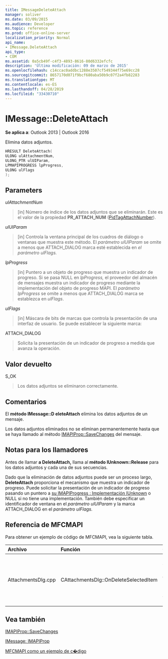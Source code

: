 ```yaml
---
title: IMessageDeleteAttach
manager: soliver
ms.date: 03/09/2015
ms.audience: Developer
ms.topic: reference
ms.prod: office-online-server
localization_priority: Normal
api_name:
- IMessage.DeleteAttach
api_type:
- COM
ms.assetid: 0a5cb49f-c4f3-4893-8616-80d6332efcfc
description: 'Última modificación: 09 de marzo de 2015'
ms.openlocfilehash: c14ccac0addbc1288e3507cf549344f75e69cc28
ms.sourcegitcommit: 8657170d071f9bcf680aba50b9c07f2a4fb82283
ms.translationtype: MT
ms.contentlocale: es-ES
ms.lasthandoff: 04/28/2019
ms.locfileid: "33430710"
---
```

# <a name="imessagedeleteattach"></a>IMessage::DeleteAttach

  
  
**Se aplica a**: Outlook 2013 | Outlook 2016 
  
Elimina datos adjuntos.
  
```cpp
HRESULT DeleteAttach(
ULONG ulAttachmentNum,
ULONG_PTR ulUIParam,
LPMAPIPROGRESS lpProgress,
ULONG ulFlags
);
```

## <a name="parameters"></a>Parameters

 _ulAttachmentNum_
  
> [in] Número de índice de los datos adjuntos que se eliminarán. Este es el valor de la propiedad **PR_ATTACH_NUM** ([PidTagAttachNumber](pidtagattachnumber-canonical-property.md)).
    
 _ulUIParam_
  
> [in] Controla la ventana principal de los cuadros de diálogo o ventanas que muestra este método. El _parámetro ulUIParam_ se omite a menos que ATTACH_DIALOG marca esté establecida en _el parámetro ulFlags._ 
    
 _lpProgress_
  
> [in] Puntero a un objeto de progreso que muestra un indicador de progreso. Si se pasa NULL en  _lpProgress,_ el proveedor del almacén de mensajes muestra un indicador de progreso mediante la implementación del objeto de progreso MAPI. El  _parámetro lpProgress_ se omite a menos que ATTACH_DIALOG marca se establezca en  _ulFlags_.
    
 _ulFlags_
  
> [in] Máscara de bits de marcas que controla la presentación de una interfaz de usuario. Se puede establecer la siguiente marca:
    
ATTACH_DIALOG 
  
> Solicita la presentación de un indicador de progreso a medida que avanza la operación.
    
## <a name="return-value"></a>Valor devuelto

S_OK 
  
> Los datos adjuntos se eliminaron correctamente.
    
## <a name="remarks"></a>Comentarios

El **método IMessage::D eleteAttach** elimina los datos adjuntos de un mensaje. 
  
Los datos adjuntos eliminados no se eliminan permanentemente hasta que se haya llamado al método [IMAPIProp::SaveChanges](imapiprop-savechanges.md) del mensaje. 
  
## <a name="notes-to-callers"></a>Notas para los llamadores

Antes de llamar **a DeleteAttach,** llama al **método IUnknown::Release** para los datos adjuntos y cada una de sus secuencias. 
  
Dado que la eliminación de datos adjuntos puede ser un proceso largo, **DeleteAttach** proporciona el mecanismo que muestra un indicador de progreso. Puede solicitar la presentación de un indicador de progreso pasando un puntero a [su IMAPIProgress : Implementación IUnknown](imapiprogressiunknown.md) o NULL si no tiene una implementación. También debe especificar un identificador de ventana en el _parámetro ulUIParam_ y la marca ATTACH_DIALOG en el _parámetro ulFlags._ 
  
## <a name="mfcmapi-reference"></a>Referencia de MFCMAPI

Para obtener un ejemplo de código de MFCMAPI, vea la siguiente tabla.
  
|**Archivo**|**Función**|**Comentario**|
|:-----|:-----|:-----|
|AttachmentsDlg.cpp  <br/> |CAttachmentsDlg::OnDeleteSelectedItem  <br/> |MFCMAPI usa el **método IMessage::D eleteAttach** para eliminar los datos adjuntos seleccionados.  <br/> |
   
## <a name="see-also"></a>Vea también



[IMAPIProp::SaveChanges](imapiprop-savechanges.md)
  
[IMessage: IMAPIProp](imessageimapiprop.md)


[MFCMAPI como un ejemplo de c�digo](mfcmapi-as-a-code-sample.md)

